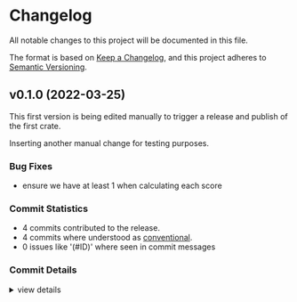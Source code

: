 # Changelog

All notable changes to this project will be documented in this file.

The format is based on [Keep a Changelog](https://keepachangelog.com/en/1.0.0/),
and this project adheres to [Semantic Versioning](https://semver.org/spec/v2.0.0.html).

## v0.1.0 (2022-03-25)

This first version is being edited manually to trigger a release and publish of the first crate.

Inserting another manual change for testing purposes.

### Bug Fixes

 - <csr-id-52aaf595293f2f0d3dd234907134bc624703a3ca/> ensure we have at least 1 when calculating each score

### Commit Statistics

<csr-read-only-do-not-edit/>

 - 4 commits contributed to the release.
 - 4 commits where understood as [conventional](https://www.conventionalcommits.org).
 - 0 issues like '(#ID)' where seen in commit messages

### Commit Details

<csr-read-only-do-not-edit/>

<details><summary>view details</summary>

 * **Uncategorized**
    - ensure we have at least 1 when calculating each score ([`52aaf59`](https://github.com/maidsafe/safe_network/commit/52aaf595293f2f0d3dd234907134bc624703a3ca))
    - update readme ([`15a0d35`](https://github.com/maidsafe/safe_network/commit/15a0d354fd804f8f44735b09c22f9e456211c067))
    - add dysfunction tests to ci ([`2e6d78c`](https://github.com/maidsafe/safe_network/commit/2e6d78c13c137e422d3714e8c113aeb4c0b597a3))
    - rename dysfunction -> sn_dysfunction ([`aafb6d2`](https://github.com/maidsafe/safe_network/commit/aafb6d2a458fc4e2dc94ea3a08cb519fe52bc131))
</details>

